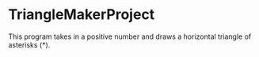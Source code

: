 # TriangleMakerProject
This program takes in a positive number and draws a horizontal triangle of asterisks (*).
